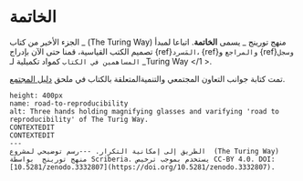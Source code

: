 # الخاتمة

الجزء الأخير من كتاب _ (The Turing Way) منهج تورينج _ يسمى **الخاتمة**. اتباعا لمبدأ تصميم الكتب القياسية، قمنا حتى الآن بإدراج {ref}`المَسرد`، {ref}` والمراجع ` و {ref}` وسجل المساهمين في الكتاب ` كمواد تكميلية لـ _Turing Way </1 >. </p>

تمت كتابة جوانب التعاون المجتمعي والتنميةالمتعلقة بالكتاب في ملحق [دليل المجتمع](../community-handbook/community-handbook).

```{figure} ../figures/road-to-reproducibility.*
height: 400px
name: road-to-reproducibility
alt: Three hands holding magnifying glasses and varifying 'road to reproducibility' of The Turig Way.
CONTEXTEDIT
CONTEXTEDIT
---
الطريق إلى إمكانية التكرار. ---رسم توضيحي لمشروع  (The Turing Way) منهج تورينج  بواسطة Scriberia. يستخدم بموجب ترخيص CC-BY 4.0. DOI: [10.5281/zenodo.3332807](https://doi.org/10.5281/zenodo.3332807).
```

